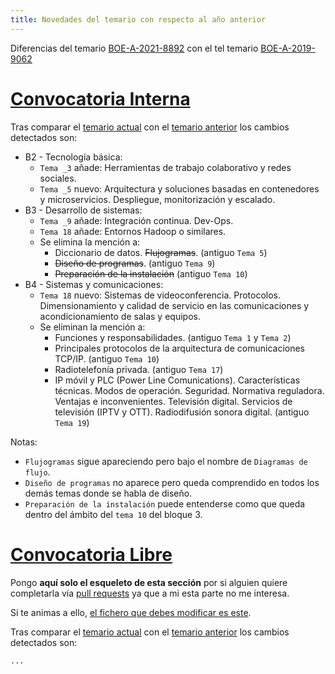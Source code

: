 ```yaml
---
title: Novedades del temario con respecto al año anterior
---
```


Diferencias del temario
[BOE-A-2021-8892](https://boe.es/diario_boe/txt.php?id=BOE-A-2021-8892)
con el tel temario
[BOE-A-2019-9062](https://boe.es/diario_boe/txt.php?id=BOE-A-2019-9062)

# [Convocatoria Interna](https://github.com/s-nt-s/GSI/commit/d3560a1851fc42adb03db204b3c46a23d98c58d8#diff-e6676f89dc6d9f58662d9f32743c0d4f897f7cd7ed30c3c8d7408b4174bae10d)

Tras comparar el [temario actual]({filename}interna.md) con el [temario anterior]({filename}BOE-A-2021-8892/interna.md) los cambios detectados son:

* B2 - Tecnología básica:
    * `Tema _3` añade: Herramientas de trabajo colaborativo y redes sociales.
    * `Tema _5` nuevo: Arquitectura y soluciones basadas en contenedores y microservicios. Despliegue, monitorización y escalado.
* B3 - Desarrollo de sistemas:
    * `Tema _9` añade: Integración continua. Dev-Ops.
    * `Tema 18` añade: Entornos Hadoop o similares.
    * Se elimina la mención a:
        * Diccionario de datos. <s>Flujogramas</s>. (antiguo `Tema 5`)
        * <s>Diseño de programas</s>. (antiguo `Tema 9`)
        * <s>Preparación de la instalación</s> (antiguo `Tema 10`)
* B4 - Sistemas y comunicaciones:
    * `Tema 18` nuevo: Sistemas de videoconferencia. Protocolos. Dimensionamiento y calidad de servicio en las comunicaciones y acondicionamiento de salas y equipos.
    * Se eliminan la mención a:
        * Funciones y responsabilidades. (antiguo `Tema 1` y `Tema 2`)
        * Principales protocolos de la arquitectura de comunicaciones TCP/IP. (antiguo `Tema 10`)
        * Radiotelefonía privada. (antiguo `Tema 17`)
        * IP móvil y PLC (Power Line Comunications). Características técnicas. Modos de operación. Seguridad. Normativa reguladora. Ventajas e inconvenientes. Televisión digital. Servicios de televisión (IPTV y OTT). Radiodifusión sonora digital. (antiguo `Tema 19`)

Notas:

* `Flujogramas` sigue apareciendo pero bajo el nombre de `Diagramas de flujo`.
* `Diseño de programas` no aparece pero queda comprendido en todos los demás temas donde se habla de diseño.
* `Preparación de la instalación` puede entenderse como que queda dentro del ámbito del `tema 10` del bloque 3.

# [Convocatoria Libre](https://github.com/s-nt-s/GSI/commit/d3560a1851fc42adb03db204b3c46a23d98c58d8#diff-97473c9c33ae979d3222194a665ec51c535d9329ba34162ba832138213600dd2)

Pongo **aquí solo el esqueleto de esta sección** por si alguien quiere completarla
vía [pull requests](https://docs.github.com/es/github/collaborating-with-pull-requests/proposing-changes-to-your-work-with-pull-requests/about-pull-requests) ya que a mi esta parte no me interesa.

Si te animas a ello, [el fichero que debes modificar es este](https://github.com/s-nt-s/GSI/tree/master/content/posts/temario/novedades.md).

Tras comparar el [temario actual]({filename}libre.md) con el [temario anterior]({filename}BOE-A-2021-8892/libre.md) los cambios detectados son:

`...`
